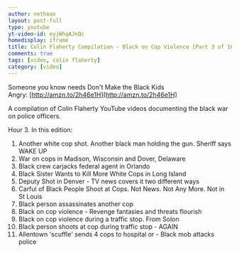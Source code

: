 ```yaml
---
author: nethoax
layout: post-full
type: youtube
yt-video-id: eyjWhqAJnQc 
homedisplay: iframe
title: Colin Flaherty Compilation - Black on Cop Violence [Part 3 of 10]
comments: true
tags: [video, colin flaherty]
category: [video]
---
```

Someone you know needs Don't Make the Black Kids Angry: [http://amzn.to/2h46e1H](http://amzn.to/2h46e1H)

A compilation of Colin Flaherty YouTube videos documenting the black war on police officers. 

Hour 3. In this edition:

1. Another white cop shot. Another black man holding the gun. Sheriff says WAKE UP
2. War on cops in Madison, Wisconsin and Dover, Delaware
3. Black crew carjacks federal agent in Orlando
4. Black Sister Wants to Kill More White Cops in Long Island
5. Deputy Shot in Denver - TV news covers it two different ways
6. Carful of Black People Shoot at Cops. Not News. Not Any More. Not in St Louis
7. Black person assassinates another cop
8. Black on cop violence - Revenge fantasies and threats flourish
9. Black on cop violence during a traffic stop. From Solon
10. Black person shoots at cop during traffic stop - AGAIN
11. Allentown 'scuffle' sends 4 cops to hospital or - Black mob attacks police
